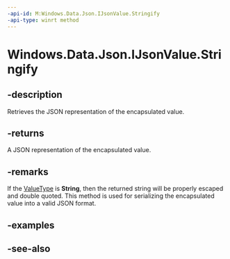 ```yaml
---
-api-id: M:Windows.Data.Json.IJsonValue.Stringify
-api-type: winrt method
---
```


<!-- Method syntax
public string Stringify()
-->

# Windows.Data.Json.IJsonValue.Stringify

## -description
Retrieves the JSON representation of the encapsulated value.

## -returns
A JSON representation of the encapsulated value.

## -remarks
If the [ValueType](ijsonvalue_valuetype.md) is **String**, then the returned string will be properly escaped and double quoted. This method is used for serializing the encapsulated value into a valid JSON format.

## -examples

## -see-also
